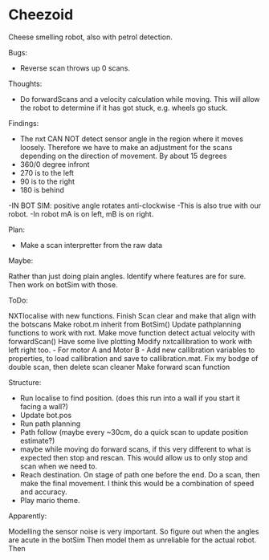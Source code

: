 # Cheezoid
Cheese smelling robot, also with petrol detection.

Bugs: 
- Reverse scan throws up 0 scans.

Thoughts:

- Do forwardScans and a velocity calculation while moving.
  This will allow the robot to determine if it has got stuck, e.g. wheels go stuck.


Findings:

- The nxt CAN NOT detect sensor angle in the region where it moves loosely.
Therefore we have to make an adjustment for the scans depending on the direction of movement.
By about 15 degrees
- 360/0 degree infront
- 270 is to the left
- 90 is to the right
- 180 is behind

-IN BOT SIM: positive angle rotates anti-clockwise
-This is also true with our robot. 
-In robot mA is on left, mB is on right.

Plan:

- Make a scan interpretter from the raw data


Maybe:

Rather than just doing plain angles.
Identify where features are for sure.
Then work on botSim with those.


ToDo:

NXTlocalise with new functions.
Finish Scan clear and make that align with the botscans
Make robot.m inherit from BotSim()
Update pathplanning functions to work with nxt.
Make move function detect actual velocity with forwardScan()
Have some live plotting
Modify nxtcallibration to work with left right too.
    - For motor A and Motor B
    - Add new callibration variables to properties, to load callibration 
      and save to callibration.mat.
Fix my bodge of double scan, then delete scan cleaner
Make forward scan function

Structure:
- Run localise to find position. (does this run into a wall if you start it facing a wall?)
- Update bot.pos
- Run path planning
- Path follow (maybe every ~30cm, do a quick scan to update position estimate?)
- maybe while moving do forward scans, if this very different to what is expected then stop and rescan.
        This would allow us to only stop and scan when we need to.
- Reach destination. On stage of path one before the end. Do a scan, then make the final movement.
   I think this would be a combination of speed and accuracy.
- Play mario theme.



Apparently:

Modelling the sensor noise is very important.
So figure out when the angles are acute in the botSim
Then model them as unreliable for the actual robot.
Then 


